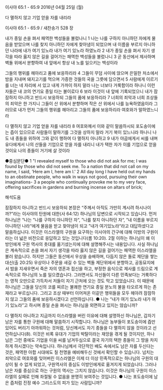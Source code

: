 이사야 65:1 - 65:9 
2016년 04월 25일 (월)

다 멸하지 않고 기업 얻을 자를 내리라



이사야 65:1 - 65:9 / 새찬송가 528 장


내가 종일 손을 펴서 패역한 백성들을 불렀나니
1 나는 나를 구하지 아니하던 자에게 물음을 받았으며 나를 찾지 아니하던 자에게 찾아냄이 되었으며 내 이름을 부르지 아니하던 나라에 내가 여기 있노라 내가 여기 있노라 하였노라 2 내가 종일 손을 펴서 자기 생각을 따라 옳지 않은 길을 걸어가는 패역한 백성들을 불렀나니 3 곧 동산에서 제사하며 벽돌 위에서 분향하여 내 앞에서 항상 내 노를 일으키는 백성이라 

그들의 행위를 헤아리고 품에 보응하리라
4 그들이 무덤 사이에 앉으며 은밀한 처소에서 밤을 지내며 돼지고기를 먹으며 가증한 것들의 국을 그릇에 담으면서 5 사람에게 이르기를 너는 네 자리에 서 있고 내게 가까이 하지 말라 나는 너보다 거룩함이라 하나니 이런 자들은 내 코의 연기요 종일 타는 불이로다 6 보라 이것이 내 앞에 기록되었으니 내가 잠잠하지 아니하고 반드시 보응하되 그들의 품에 보응하리라 7 너희의 죄악과 너희 조상들의 죄악은 한 가지니 그들이 산 위에서 분향하며 작은 산 위에서 나를 능욕하였음이라 그러므로 내가 먼저 그들의 행위를 헤아리고 그들의 품에 보응하리라 여호와가 말하였느니라

다 멸하지 않고 기업 얻을 자를 내리라 
8 여호와께서 이와 같이 말씀하시되 포도송이에는 즙이 있으므로 사람들이 말하기를 그것을 상하지 말라 거기 복이 있느니라 하나니 나도 내 종들을 위하여 그와 같이 행하여 다 멸하지 아니하고 9 내가 야곱에게서 씨를 내며 유다에게서 나의 산들을 기업으로 얻을 자를 내리니 내가 택한 자가 이를 기업으로 얻을 것이요 나의 종들이 거기에 살 것이라

●중심문단● 1 "I revealed myself to those who did not ask for me; I was found by those who did not seek me. To a nation that did not call on my name, I said, 'Here am I, here am I.' 2 All day long I have held out my hands to an obstinate people, who walk in ways not good, pursuing their own imaginations- 3 a people who continually provoke me to my very face, offering sacrifices in gardens and burning incense on altars of brick;

해석도움





잠잠하지 아니하고 반드시 보응하되
본장은 “주께서 아직도 가만히 계시려 하시나이까?”라는 이사야의 탄원에 대한(사 64:12) 하나님의 답변으로 시작되고 있습니다. 먼저 하나님은 “나는 ”나를 구하지 아니하던 자“, ”나를 찾지 아니하던 자“, ”내 이름을 부르지 아니하던 나라“에게 물음을 받고 찾아냄이 되고 ”내가 여기있노라“라고 대답하셨다고 말씀하십니다. 이것은 이스라엘의 구원을 요구하는 이사야의 간구에 대해 이방의 구원이라는 더 넓은 비전으로 응답하고 있는 것입니다(롬 10:20). 2절 이하는 하나님이 왜 이방인에게 구원 역사의 촛대를 옮기셨는지에 대해 설명해주시는 내용입니다. 사실 하나님은 계속적으로 손을 펴서 자기 생각을 따라 옳지 않은 길을 걸어가는 패역한 이스라엘을 불러 왔습니다. 하지만 그들은 동산에서 우상을 숭배하며, 다듬지 않은 돌로 제단을 쌓는 대신(출 20:25) 우상이나 주문을 새길 수 있는 벽돌 제단위에서 분향하고, 공동묘지에서 밤을 지새우면서 죽은 자의 영혼과 접신을 하고, 부정한 음식으로 제사를 드림으로 계속적으로 하나님의 노를 일으켰습니다. 그러면서도 자신들이 다른 민족보다는 거룩하다는 영적 오만으로 가득차서 저들이 자기 근처에 오는 것도 막고 있었습니다. 이 때문에 하나님은 그들을 당신의 코를 찌르는 불쾌한 연기요 종일 분노의 불을 타오르게 하는 존재라고 부르십니다. 그리고 조상 때부터 이어져온 이같은 행위들을 모두 헤아려 잠잠하지 않고 그들의 품에 보응하시겠다고 선언하십니다.
● 나는 “내가 여기 있노라 내가 여기 있노라”고 하시며 종일 손을 펴시는 하나님을 외면하고 있지는 않습니까?

다 멸하지 아니하고
지금까지 이스라엘을 버린 이유에 대해 설명하신 하나님은, 갑자기 남은 자를 통한 구원에 대해 말씀하기 시작합니다. 하나님은 농부들이 포도송이에 즙만 있어도 버리기 아까워하는 것처럼, 당신께서도 자기 종들을 다 멸하지 않을 것이라고 선언하십니다(8). 이것은 비록 유대가 기업의 박탈이라는 재앙을 겪게 될 것이지만, 하나님은 그런 중에도 기업을 이을 씨를 남겨두심으로 결국 자기의 택한 종들이 그 땅을 차지하게 하시겠다는 약속입니다. 하나님께서 극단적인 배도 속에서도 남은 자를 두신다는 것은, 패역한 아합 시대에도 칠 천명을 예비해두신 것에서 확인할 수 있습니다. 넘치는 죄악으로 여호와를 잊어버린 이스라엘은 이제 더 이상 민족적으로는 하나님의 구원의 대상이 될 수 없게 되었고, 구원역사의 중심도 이방인에게로 옮겨지게 되었습니다. 그러나 남은 자를 중심으로 하는 구원의 역사는 그치지 않습니다. 이것은 하나님의 구원이 이스라엘의 실패로 인해 좌절될 수 없음을 분명히 보여주는 것입니다.
● 나는 포도송이에 남은 즙처럼 진정 예수 그리스도의 피가 있는 사람입니까?